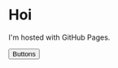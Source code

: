 <!DOCTYPE html>
<html>
<body>
<h1>Hoi</h1>
<p>I'm hosted with GitHub Pages.</p>
<button type="button" onclick="location.href = 'https://potato2017.github.io/button'" id="gotobutton">Buttons</button>
</body>
</html>
